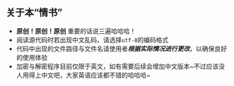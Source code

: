 ## 关于本“情书”
- **原创！原创！原创** 重要的话说三遍哈哈哈！
- 阅读源代码时若出现中文乱码，请选择`utf-8`的编码格式
- 代码中出现的文件路径与文件名请使用者***根据实际情况进行更改***，以确保良好的使用体验
- 加密与解密程序目前仅限于英文，如有需要后续会增加中文版本~不过应该没人用得上中文吧，大家英语应该都不错的哈哈哈~
